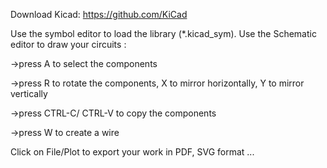 Download Kicad: https://github.com/KiCad

Use the symbol editor to load the library (*.kicad_sym).
Use the Schematic editor to draw your circuits :

->press A to select the components 

->press R to rotate the components, X to mirror horizontally, Y to mirror vertically 

->press CTRL-C/ CTRL-V to copy the components 

->press W to create a wire 

Click on File/Plot to export your work in PDF, SVG format ... 
